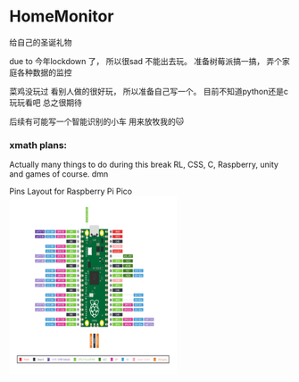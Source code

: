 # HomeMonitor
给自己的圣诞礼物


due to 今年lockdown 了， 所以很sad 不能出去玩。
准备树莓派搞一搞， 弄个家庭各种数据的监控

菜鸡没玩过 看别人做的很好玩， 所以准备自己写一个。
目前不知道python还是c
玩玩看吧
总之很期待

后续有可能写一个智能识别的小车 用来放牧我的🐱


<h3> xmath plans: </h3>
Actually many things to do during this break RL, CSS, C, Raspberry, unity and games of course. dmn
<p>
    <div>  Pins Layout for Raspberry Pi Pico
    </div>    
    <img src="raspberry_pi_pico_pinout.png" width="300" height="320" />
</p>
